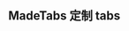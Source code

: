 ## MadeTabs 定制 tabs

<example-board :component="madeTabsBasic"></example-board>

<script>

import madeTabsBasic from 'docs/examples/navigation/madeTabs/madeTabsBasic'

export default {
    data() {
      return {
        madeTabsBasic,
      }
    }
  }
</script>
